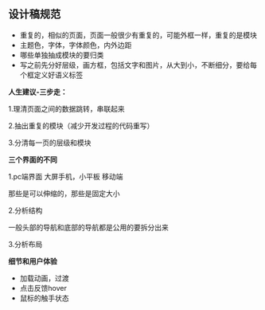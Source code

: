## 设计稿规范

* 重复的，相似的页面，页面一般很少有重复的，可能外框一样，重复的是模块
* 主题色，字体，字体颜色，内外边距
* 哪些单独抽成模块的要归类
* 写之前先分好层级，画方框，包括文字和图片，从大到小，不断细分，要给每个框定义好语义标签

**人生建议-三步走：**

1.理清页面之间的数据跳转，串联起来

2.抽出重复的模块（减少开发过程的代码重写）

3.分清每一页的层级和模块

 **三个界面的不同**

1.pc端界面  大屏手机，小平板  移动端

那些是可以伸缩的，那些是固定大小

2.分析结构

一般头部的导航和底部的导航都是公用的要拆分出来

3.分析布局

**细节和用户体验**

* 加载动画，过渡
* 点击反馈hover
* 鼠标的触手状态